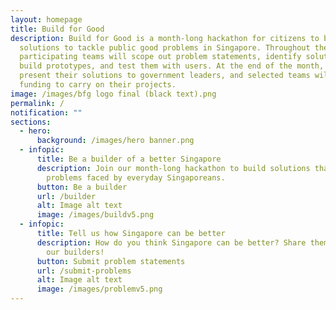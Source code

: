```yaml
---
layout: homepage
title: Build for Good
description: Build for Good is a month-long hackathon for citizens to build
  solutions to tackle public good problems in Singapore. Throughout the month,
  participating teams will scope out problem statements, identify solutions,
  build prototypes, and test them with users. At the end of the month, they will
  present their solutions to government leaders, and selected teams will receive
  funding to carry on their projects.
image: /images/bfg logo final (black text).png
permalink: /
notification: ""
sections:
  - hero:
      background: /images/hero banner.png
  - infopic:
      title: Be a builder of a better Singapore
      description: Join our month-long hackathon to build solutions that tackle
        problems faced by everyday Singaporeans.
      button: Be a builder
      url: /builder
      alt: Image alt text
      image: /images/buildv5.png
  - infopic:
      title: Tell us how Singapore can be better
      description: How do you think Singapore can be better? Share them with us and
        our builders!
      button: Submit problem statements
      url: /submit-problems
      alt: Image alt text
      image: /images/problemv5.png
---
```

